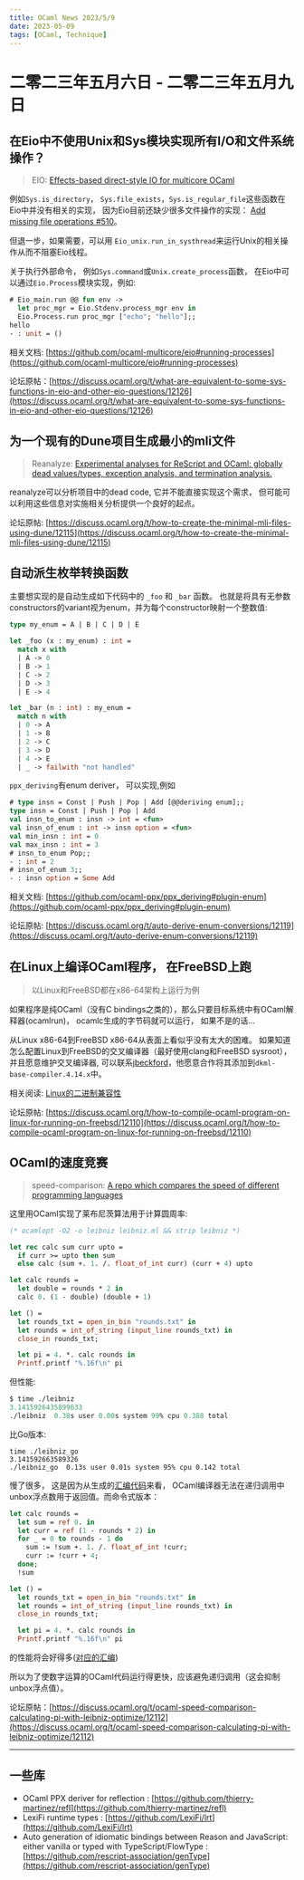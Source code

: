 ```yaml
---
title: OCaml News 2023/5/9
date: 2023-05-09
tags: [OCaml, Technique]
---
```


# 二零二三年五月六日 - 二零二三年五月九日

## 在Eio中不使用Unix和Sys模块实现所有I/O和文件系统操作？

> EIO: [Effects-based direct-style IO for multicore OCaml](https://github.com/ocaml-multicore/eio)

例如`Sys.is_directory`， `Sys.file_exists`，`Sys.is_regular_file`这些函数在Eio中并没有相关的实现， 因为Eio目前还缺少很多文件操作的实现： [Add missing file operations #510](https://github.com/ocaml-multicore/eio/issues/510)。

但退一步，如果需要，可以用 `Eio_unix.run_in_systhread`来运行Unix的相关操作从而不阻塞Eio线程。

关于执行外部命令， 例如`Sys.command`或`Unix.create_process`函数， 在Eio中可以通过`Eio.Process`模块实现，例如:
```ocaml
# Eio_main.run @@ fun env ->
  let proc_mgr = Eio.Stdenv.process_mgr env in
  Eio.Process.run proc_mgr ["echo"; "hello"];;
hello
- : unit = ()
```

相关文档: [https://github.com/ocaml-multicore/eio#running-processes](https://github.com/ocaml-multicore/eio#running-processes)

论坛原帖：[https://discuss.ocaml.org/t/what-are-equivalent-to-some-sys-functions-in-eio-and-other-eio-questions/12126](https://discuss.ocaml.org/t/what-are-equivalent-to-some-sys-functions-in-eio-and-other-eio-questions/12126)

## 为一个现有的Dune项目生成最小的mli文件

> Reanalyze: [Experimental analyses for ReScript and OCaml: globally dead values/types, exception analysis, and termination analysis.](https://github.com/rescript-association/reanalyze)

reanalyze可以分析项目中的dead code, 它并不能直接实现这个需求， 但可能可以利用这些信息对实施相关分析提供一个良好的起点。

论坛原帖: [https://discuss.ocaml.org/t/how-to-create-the-minimal-mli-files-using-dune/12115](https://discuss.ocaml.org/t/how-to-create-the-minimal-mli-files-using-dune/12115)

## 自动派生枚举转换函数

主要想实现的是自动生成如下代码中的 `_foo` 和 `_bar` 函数。 也就是将具有无参数constructors的variant视为enum，并为每个constructor映射一个整数值:

```ocaml
type my_enum = A | B | C | D | E

let _foo (x : my_enum) : int =
  match x with
  | A -> 0
  | B -> 1
  | C -> 2
  | D -> 3
  | E -> 4

let _bar (n : int) : my_enum =
  match n with
  | 0 -> A
  | 1 -> B
  | 2 -> C
  | 3 -> D
  | 4 -> E
  | _ -> failwith "not handled"
```

`ppx_deriving`有enum deriver， 可以实现,例如

```ocaml
# type insn = Const | Push | Pop | Add [@@deriving enum];;
type insn = Const | Push | Pop | Add
val insn_to_enum : insn -> int = <fun>
val insn_of_enum : int -> insn option = <fun>
val min_insn : int = 0
val max_insn : int = 3
# insn_to_enum Pop;;
- : int = 2
# insn_of_enum 3;;
- : insn option = Some Add
```

相关文档: [https://github.com/ocaml-ppx/ppx_deriving#plugin-enum](https://github.com/ocaml-ppx/ppx_deriving#plugin-enum)

论坛原帖: [https://discuss.ocaml.org/t/auto-derive-enum-conversions/12119](https://discuss.ocaml.org/t/auto-derive-enum-conversions/12119)

## 在Linux上编译OCaml程序， 在FreeBSD上跑

> 以Linux和FreeBSD都在x86-64架构上运行为例

如果程序是纯OCaml（没有C bindings之类的），那么只要目标系统中有OCaml解释器(ocamlrun)， ocamlc生成的字节码就可以运行， 如果不是的话...

从Linux x86-64到FreeBSD x86-64从表面上看似乎没有太大的困难。 如果知道怎么配置Linux到FreeBSD的交叉编译器（最好使用clang和FreeBSD sysroot），并且愿意维护交叉编译器,
可以联系[jbeckford](https://discuss.ocaml.org/u/jbeckford)，他愿意合作将其添加到`dkml-base-compiler.4.14.x`中。

相关阅读: [Linux的二进制兼容性](https://docs.freebsd.org/en/books/handbook/linuxemu/)

论坛原帖: [https://discuss.ocaml.org/t/how-to-compile-ocaml-program-on-linux-for-running-on-freebsd/12110](https://discuss.ocaml.org/t/how-to-compile-ocaml-program-on-linux-for-running-on-freebsd/12110)

## OCaml的速度竞赛

> speed-comparison: [A repo which compares the speed of different programming languages](https://github.com/niklas-heer/speed-comparison)

这里用OCaml实现了莱布尼茨算法用于计算圆周率:
```ocaml
(* ocamlopt -O2 -o leibniz leibniz.ml && strip leibniz *)

let rec calc sum curr upto =
  if curr >= upto then sum
  else calc (sum +. 1. /. float_of_int curr) (curr + 4) upto

let calc rounds =
  let double = rounds * 2 in
  calc 0. (1 - double) (double + 1)

let () =
  let rounds_txt = open_in_bin "rounds.txt" in
  let rounds = int_of_string (input_line rounds_txt) in
  close_in rounds_txt;

  let pi = 4. *. calc rounds in
  Printf.printf "%.16f\n" pi
```

但性能:
```ocaml
$ time ./leibniz
3.1415926435899633
./leibniz  0.38s user 0.00s system 99% cpu 0.388 total
```

比Go版本:
```Golang
time ./leibniz_go
3.141592663589326
./leibniz_go  0.13s user 0.01s system 95% cpu 0.142 total
```

慢了很多， 这是因为从生成的[汇编代码](https://godbolt.org/z/xWrTxa3ov)来看， OCaml编译器无法在递归调用中unbox浮点数用于返回值。而命令式版本：
```ocaml
let calc rounds =
  let sum = ref 0. in
  let curr = ref (1 - rounds * 2) in
  for _ = 0 to rounds - 1 do
    sum := !sum +. 1. /. float_of_int !curr;
    curr := !curr + 4;
  done;
  !sum

let () =
  let rounds_txt = open_in_bin "rounds.txt" in
  let rounds = int_of_string (input_line rounds_txt) in
  close_in rounds_txt;

  let pi = 4. *. calc rounds in
  Printf.printf "%.16f\n" pi
```
的性能将会好得多([对应的汇编](https://godbolt.org/z/sW46nh1GK))

所以为了使数字运算的OCaml代码运行得更快，应该避免递归调用（这会抑制unbox浮点值）。

论坛原帖：[https://discuss.ocaml.org/t/ocaml-speed-comparison-calculating-pi-with-leibniz-optimize/12112](https://discuss.ocaml.org/t/ocaml-speed-comparison-calculating-pi-with-leibniz-optimize/12112)

---

## 一些库

-  OCaml PPX deriver for reflection : [https://github.com/thierry-martinez/refl](https://github.com/thierry-martinez/refl)
-  LexiFi runtime types : [https://github.com/LexiFi/lrt](https://github.com/LexiFi/lrt)
-  Auto generation of idiomatic bindings between Reason and JavaScript: either vanilla or typed with TypeScript/FlowType : [https://github.com/rescript-association/genType](https://github.com/rescript-association/genType)